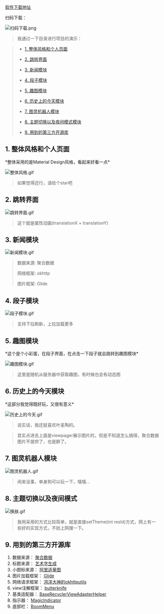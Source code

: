 [软件下载地址](https://github.com/xiaweizi/QNews/raw/master/app-release.apk)

扫码下载：


![扫码下载.png](http://upload-images.jianshu.io/upload_images/4043475-45607354d136266c.png?imageMogr2/auto-orient/strip%7CimageView2/2/w/1240)





>我通过一下目录进行项目的演示：

> * [1. 整体风格和个人页面](#1)
>
> * [2. 跳转界面](#2)
> 
> * [3. 新闻模块](#3) 
> 
> * [4. 段子模块](#4)
> 
> * [5. 趣图模块](#5)
>
> * [6. 历史上的今天模块](#6)
> 
> * [7. 图灵机器人模块](#7)
> 
> * [8. 主题切换以及夜间模式模块](#8)
> 
> * [9. 用到的第三方开源库](#9)

<h2  id='1'>1. 整体风格和个人页面</h2>
*整体采用的是Material Design风格，看起来好看一点*

![整体风格.gif](http://upload-images.jianshu.io/upload_images/4043475-eb1932393eedabec.gif?imageMogr2/auto-orient/strip)
>如果觉得还行，请给个star吧

<h2  id='2'>2. 跳转界面</h2>

![跳转界面.gif](http://upload-images.jianshu.io/upload_images/4043475-f8fdb6021cf5d558.gif?imageMogr2/auto-orient/strip)
>这个就是属性动画(translationX + translationY)

<h2  id='3'>3. 新闻模块</h2>

![新闻模块.gif](http://upload-images.jianshu.io/upload_images/4043475-19e7b7c64e0989fc.gif?imageMogr2/auto-orient/strip)

>数据来源: 聚合数据
>
>网络框架: okhttp
>
>图片框架: Glide

<h2  id='4'>4. 段子模块 </h2>

![段子模块.gif](http://upload-images.jianshu.io/upload_images/4043475-672753f228c57c18.gif?imageMogr2/auto-orient/strip)
>支持下拉刷新，上拉加载更多

<h2  id='5'>5. 趣图模块 </h2>
*这个是个小彩蛋，在段子界面，在点击一下段子就会跳转到趣图模块*

![趣图模块.gif](http://upload-images.jianshu.io/upload_images/4043475-811a7bef92721664.gif?imageMogr2/auto-orient/strip)
>这里是随机从服务器中获取趣图，有时候也会有动态图

<h2  id='6'>6. 历史上的今天模块 </h2>
*这部分我觉得既好玩，又很有意义*

![历史上的今天.gif](http://upload-images.jianshu.io/upload_images/4043475-2a88baf13919023b.gif?imageMogr2/auto-orient/strip)
>说实话，我还挺喜欢叶圣陶的。

>其实点进去上面是viewpager展示图片的，但是不知道怎么搞得，聚合数据图片不提供了，也是醉了。

<h2  id='7'>7. 图灵机器人模块</h2>

![图灵机器人.gif](http://upload-images.jianshu.io/upload_images/4043475-8858ce0eaeda160f.gif?imageMogr2/auto-orient/strip)
>闲来没事，单身狗可以玩一下，嘻嘻...

<h2  id='8'>8. 主题切换以及夜间模式</h2>

![换肤.gif](http://upload-images.jianshu.io/upload_images/4043475-211cf778e95c0898.gif?imageMogr2/auto-orient/strip)
>我用采用的方式比较简单，就是直接setTheme(int resId)方式，网上有一些好的实现方式，不妨上网搜一下。

<h2  id='9'>9. 用到的第三方开源库</h2>

1. 数据来源： [聚合数据](https://www.juhe.cn/docs)
2. 标题来源： [艺术字生成](http://www.akuziti.com/)
3. 小图标来源： [阿里适量图](http://www.iconfont.cn/)
4. 图片加载框架： [Glide](https://github.com/bumptech/glide)
5. 网络请求框架： [鸿洋大神的okhttputils](https://github.com/hongyangAndroid/okhttputils)
6. view注解框架： [butterknife](https://github.com/JakeWharton/butterknife)
7. 基类适配器： [BaseRecyclerViewAdapterHelper](https://github.com/CymChad/BaseRecyclerViewAdapterHelper)
8. 指示器： [MagicIndicator](https://github.com/hackware1993/MagicIndicator)
9. 底部栏： [BoomMenu](https://github.com/Nightonke/BoomMenu)
